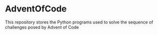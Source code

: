# AdventOfCode
This repository stores the Python programs used to solve the sequence of challenges posed by Advent of Code
